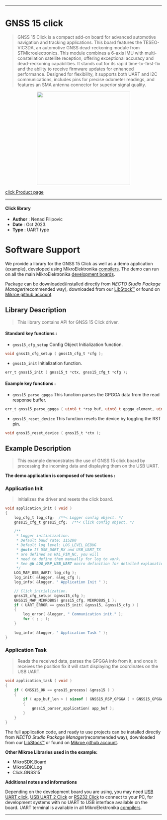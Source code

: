 
---
# GNSS 15 click

> GNSS 15 Click is a compact add-on board for advanced automotive navigation and tracking applications. This board features the TESEO-VIC3DA, an automotive GNSS dead-reckoning module from STMicroelectronics. This module combines a 6-axis IMU with multi-constellation satellite reception, offering exceptional accuracy and dead-reckoning capabilities. It stands out for its rapid time-to-first-fix and the ability to receive firmware updates for enhanced performance. Designed for flexibility, it supports both UART and I2C communications, includes pins for precise odometer readings, and features an SMA antenna connector for superior signal quality.

<p align="center">
  <img src="https://download.mikroe.com/images/click_for_ide/gnss15_click.png" height=300px>
</p>

[click Product page](https://www.mikroe.com/gnss-15-click)

---


#### Click library

- **Author**        : Nenad Filipovic
- **Date**          : Oct 2023.
- **Type**          : UART type


# Software Support

We provide a library for the GNSS 15 Click
as well as a demo application (example), developed using MikroElektronika
[compilers](https://www.mikroe.com/necto-studio).
The demo can run on all the main MikroElektronika [development boards](https://www.mikroe.com/development-boards).

Package can be downloaded/installed directly from *NECTO Studio Package Manager*(recommended way), downloaded from our [LibStock&trade;](https://libstock.mikroe.com) or found on [Mikroe github account](https://github.com/MikroElektronika/mikrosdk_click_v2/tree/master/clicks).

## Library Description

> This library contains API for GNSS 15 Click driver.

#### Standard key functions :

- `gnss15_cfg_setup` Config Object Initialization function.
```c
void gnss15_cfg_setup ( gnss15_cfg_t *cfg );
```

- `gnss15_init` Initialization function.
```c
err_t gnss15_init ( gnss15_t *ctx, gnss15_cfg_t *cfg );
```

#### Example key functions :

- `gnss15_parse_gpgga` This function parses the GPGGA data from the read response buffer.
```c
err_t gnss15_parse_gpgga ( uint8_t *rsp_buf, uint8_t gpgga_element, uint8_t *element_data )
```

- `gnss15_reset_device` This function resets the device by toggling the RST pin.
```c
void gnss15_reset_device ( gnss15_t *ctx );
```

## Example Description

> This example demonstrates the use of GNSS 15 click board by processing
> the incoming data and displaying them on the USB UART.

**The demo application is composed of two sections :**

### Application Init

> Initializes the driver and resets the click board.

```c
void application_init ( void ) 
{
    log_cfg_t log_cfg;  /**< Logger config object. */
    gnss15_cfg_t gnss15_cfg;  /**< Click config object. */

    /** 
     * Logger initialization.
     * Default baud rate: 115200
     * Default log level: LOG_LEVEL_DEBUG
     * @note If USB_UART_RX and USB_UART_TX 
     * are defined as HAL_PIN_NC, you will 
     * need to define them manually for log to work. 
     * See @b LOG_MAP_USB_UART macro definition for detailed explanation.
     */
    LOG_MAP_USB_UART( log_cfg );
    log_init( &logger, &log_cfg );
    log_info( &logger, " Application Init " );

    // Click initialization.
    gnss15_cfg_setup( &gnss15_cfg );
    GNSS15_MAP_MIKROBUS( gnss15_cfg, MIKROBUS_1 );
    if ( UART_ERROR == gnss15_init( &gnss15, &gnss15_cfg ) ) 
    {
        log_error( &logger, " Communication init." );
        for ( ; ; );
    }
    
    log_info( &logger, " Application Task " );
}
```

### Application Task

> Reads the received data, parses the GPGGA info from it, and once it receives the position fix
> it will start displaying the coordinates on the USB UART.

```c
void application_task ( void ) 
{
    if ( GNSS15_OK == gnss15_process( &gnss15 ) )
    {
        if ( app_buf_len > ( sizeof ( GNSS15_RSP_GPGGA ) + GNSS15_GPGGA_ELEMENT_SIZE ) ) 
        {
            gnss15_parser_application( app_buf );
        }
    }
}
```

The full application code, and ready to use projects can be installed directly from *NECTO Studio Package Manager*(recommended way), downloaded from our [LibStock&trade;](https://libstock.mikroe.com) or found on [Mikroe github account](https://github.com/MikroElektronika/mikrosdk_click_v2/tree/master/clicks).

**Other Mikroe Libraries used in the example:**

- MikroSDK.Board
- MikroSDK.Log
- Click.GNSS15

**Additional notes and informations**

Depending on the development board you are using, you may need
[USB UART click](https://www.mikroe.com/usb-uart-click),
[USB UART 2 Click](https://www.mikroe.com/usb-uart-2-click) or
[RS232 Click](https://www.mikroe.com/rs232-click) to connect to your PC, for
development systems with no UART to USB interface available on the board. UART
terminal is available in all MikroElektronika
[compilers](https://shop.mikroe.com/compilers).

---
